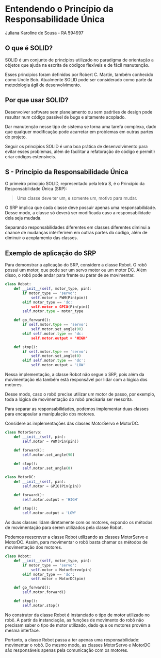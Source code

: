 # Entendendo o Princípio da Responsabilidade Única
Juliana Karoline de Sousa - RA 594997

## O que é SOLID?
SOLID é um conjunto de princípios utilizado no paradigma de orientação a objetos que ajuda na escrita de códigos flexíveis e de fácil manutenção.

Esses princípios foram definidos por Robert C. Martin, também conhecido como Uncle Bob. Atualmente SOLID pode ser considerado como parte da metodologia ágil de desenvolvimento.

## Por que usar SOLID?
Desenvolver software sem planejamento ou sem padrões de design pode resultar num código passível de bugs e altamente acoplado. 

Dar manutenção nesse tipo de sistema se torna uma tarefa complexa, dado que qualquer modificação pode acarretar em problemas em outras partes do projeto.

Seguir os princípios SOLID é uma boa prática de desenvolvimento para evitar esses problemas, além de facilitar a refatoração de código e permitir criar códigos estensíveis.

## S - Princípio da Responsabilidade Única

O primeiro princípio SOLID, representado pela letra S, é o Princípio da Responsabilidade Única (SRP):

> Uma classe deve ter um, e somente um, motivo para mudar.

O SRP implica que cada classe deve possuir apenas uma responsabilidade. Desse modo, a classe só deverá ser modificada caso a responsabilidade dela seja mudada.

Separando responsabilidades diferentes em classes diferentes diminui a chance de mudanças interferirem em outras partes do código, além de diminuir o acoplamento das classes.

## Exemplo de aplicação do SRP
Para demonstrar a aplicação do SRP, considere a classe Robot. O robô possui um motor, que pode ser um servo motor ou um motor DC. Além disso, o robô pode andar para frente ou parar de se movimentar.

```python
class Robot:
    def __init__(self, motor_type, pin):
        if motor_type == 'servo':
            self.motor = PWM(Pin(pin))
        elif motor_type == 'dc:
            self.motor = GPIO(Pin(pin))
        self.motor.type = motor_type

    def go_forward():
        if self.motor.type == 'servo':
            self.motor.set_angle(90)
        elif self.motor.type == 'dc:
            self.motor.output = 'HIGH'

    def stop():
        if self.motor.type == 'servo':
            self.motor.set_angle(0)
        elif self.motor.type == 'dc':
            self.motor.output = 'LOW'
```
Nessa implementação, a classe Robot não segue o SRP, pois além da movimentação ela também está responsável por lidar com a lógica dos motores.

Desse modo, caso o robô precise utilizar um motor de passo, por exemplo, toda a lógica de movimentação do robô precisaria ser reescrita.

Para separar as responsabilidades, podemos implementar duas classes para encapsular a manipulação dos motores. 

Considere as implementações das classes MotorServo e MotorDC.

```python
class MotorServo:
    def __init__(self, pin):
        self.motor = PWM(Pin(pin))

    def forward():
        self.motor.set_angle(90)
    
    def stop():
        self.motor.set_angle(0)

class MotorDC:
    def __init__(self, pin):
        self.motor = GPIO(Pin(pin))

    def forward():
        self.motor.output = 'HIGH'
    
    def stop():
        self.motor.output = 'LOW'
```
As duas classes lidam diretamente com os motores, expondo os métodos de movimentação para serem utilizados pela classe Robot.

Podemos reescrever a classe Robot utilizando as classes MotorServo e MotorDC. Assim, para movimentar o robô basta chamar os métodos de movimentação dos motores.

```python
class Robot:
    def __init__(self, motor_type, pin):
        if motor_type == 'servo':
            self.motor = MotorServo(pin)
        elif motor_type == 'dc':
            self.motor = MotorDC(pin)

    def go_forward():
        self.motor.forward()

    def stop():
        self.motor.stop()
```

No construtor da classe Robot é instanciado o tipo de motor utilizado no robô. A partir da instanciação, as funções de movimento do robô não precisam saber o tipo de motor utilizado, dado que os motores provém a mesma interface.

Portanto, a classe Robot passa a ter apenas uma responsabilidade: movimentar o robô. Do mesmo modo, as classes MotorServo e MotorDC são responsáveis apenas pela comunicação com os motores.